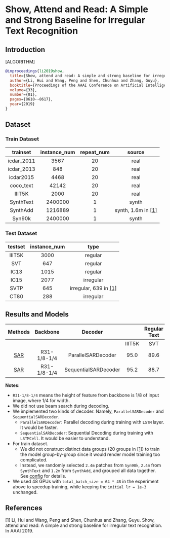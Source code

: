 # Show, Attend and Read: A Simple and Strong Baseline for Irregular Text Recognition

## Introduction

[ALGORITHM]

```bibtex
@inproceedings{li2019show,
  title={Show, attend and read: A simple and strong baseline for irregular text recognition},
  author={Li, Hui and Wang, Peng and Shen, Chunhua and Zhang, Guyu},
  booktitle={Proceedings of the AAAI Conference on Artificial Intelligence},
  volume={33},
  number={01},
  pages={8610--8617},
  year={2019}
}
```

## Dataset

### Train Dataset

|  trainset  | instance_num | repeat_num |          source          |
| :--------: | :----------: | :--------: | :----------------------: |
| icdar_2011 |     3567     |     20     |           real           |
| icdar_2013 |     848      |     20     |           real           |
| icdar2015  |     4468     |     20     |           real           |
| coco_text  |    42142     |     20     |           real           |
|   IIIT5K   |     2000     |     20     |           real           |
| SynthText  |   2400000    |     1      |          synth           |
|  SynthAdd  |   1216889    |     1      | synth, 1.6m in [[1]](#1) |
|   Syn90k   |   2400000    |     1      |          synth           |

### Test Dataset

| testset | instance_num |            type             |
| :-----: | :----------: | :-------------------------: |
| IIIT5K  |     3000     |           regular           |
|   SVT   |     647      |           regular           |
|  IC13   |     1015     |           regular           |
|  IC15   |     2077     |          irregular          |
|  SVTP   |     645      | irregular, 639 in [[1]](#1) |
|  CT80   |     288      |          irregular          |

## Results and Models

|                               Methods                               |  Backbone   |       Decoder        |        | Regular Text |      |     |      | Irregular Text |      |                                                                                              download                                                                                              |
| :-----------------------------------------------------------------: | :---------: | :------------------: | :----: | :----------: | :--: | :-: | :--: | :------------: | :--: | :------------------------------------------------------------------------------------------------------------------------------------------------------------------------------------------------: |
|                                                                     |             |                      | IIIT5K |     SVT      | IC13 |     | IC15 |      SVTP      | CT80 |
| [SAR](/configs/textrecog/sar/sar_r31_parallel_decoder_academic.py)  | R31-1/8-1/4 |  ParallelSARDecoder  |  95.0  |     89.6     | 93.7 |     | 79.0 |      82.2      | 88.9 |  [model](https://download.openmmlab.com/mmocr/textrecog/sar/sar_r31_parallel_decoder_academic-dba3a4a3.pth) \| [log](https://download.openmmlab.com/mmocr/textrecog/sar/20210327_154129.log.json)  |
| [SAR](configs/textrecog/sar/sar_r31_sequential_decoder_academic.py) | R31-1/8-1/4 | SequentialSARDecoder |  95.2  |     88.7     | 92.4 |     | 78.2 |      81.9      | 89.6 | [model](https://download.openmmlab.com/mmocr/textrecog/sar/sar_r31_sequential_decoder_academic-d06c9a8e.pth) \| [log](https://download.openmmlab.com/mmocr/textrecog/sar/20210330_105728.log.json) |

**Notes:**

-   `R31-1/8-1/4` means the height of feature from backbone is 1/8 of input image, where 1/4 for width.
-   We did not use beam search during decoding.
-   We implemented two kinds of decoder. Namely, `ParallelSARDecoder` and `SequentialSARDecoder`.
    -   `ParallelSARDecoder`: Parallel decoding during training with `LSTM` layer. It would be faster.
    -   `SequentialSARDecoder`: Sequential Decoding during training with `LSTMCell`. It would be easier to understand.
-   For train dataset.
    -   We did not construct distinct data groups (20 groups in [[1]](#1)) to train the model group-by-group since it would render model training too complicated.
    -   Instead, we randomly selected `2.4m` patches from `Syn90k`, `2.4m` from `SynthText` and `1.2m` from `SynthAdd`, and grouped all data together. See [config](https://download.openmmlab.com/mmocr/textrecog/sar/sar_r31_academic.py) for details.
-   We used 48 GPUs with `total_batch_size = 64 * 48` in the experiment above to speedup training, while keeping the `initial lr = 1e-3` unchanged.

## References

<a id="1">[1]</a> Li, Hui and Wang, Peng and Shen, Chunhua and Zhang, Guyu. Show, attend and read: A simple and strong baseline for irregular text recognition. In AAAI 2019.
